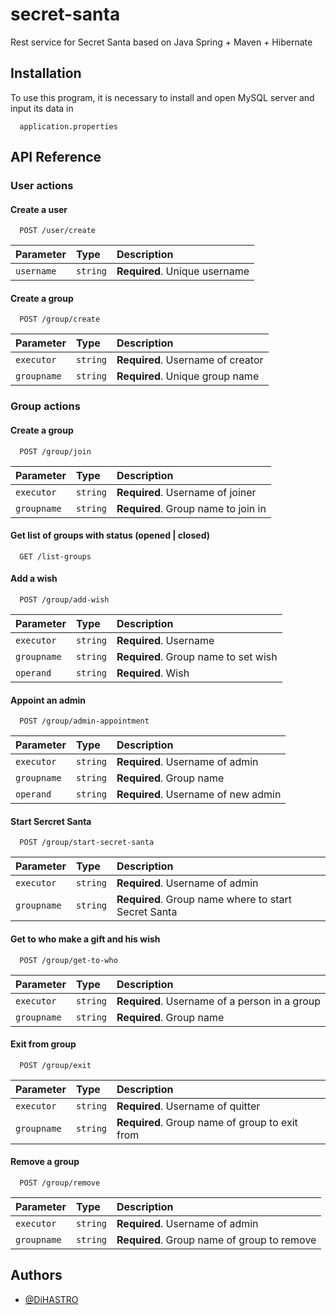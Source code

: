
# secret-santa

Rest service for Secret Santa based on Java Spring + Maven + Hibernate

## Installation

To use this program, it is necessary to install and open MySQL server and input its data in
```
  application.properties
```
    
## API Reference

### User actions
#### Create a user

```http
  POST /user/create
```

| Parameter | Type     | Description                |
| :-------- | :------- | :------------------------- |
| `username` | `string` | **Required**. Unique username |

#### Create a group

```http
  POST /group/create
```

| Parameter | Type     | Description                       |
| :-------- | :------- | :-------------------------------- |
| `executor`      | `string` | **Required**. Username of creator |
| `groupname`      | `string` | **Required**. Unique group name |

### Group actions
#### Create a group

```http
  POST /group/join
```

| Parameter | Type     | Description                       |
| :-------- | :------- | :-------------------------------- |
| `executor`      | `string` | **Required**. Username of joiner |
| `groupname`      | `string` | **Required**. Group name to join in |

#### Get list of groups with status (opened | closed)

```http
  GET /list-groups
```

#### Add a wish

```http
  POST /group/add-wish
```

| Parameter | Type     | Description                       |
| :-------- | :------- | :-------------------------------- |
| `executor`      | `string` | **Required**. Username |
| `groupname`      | `string` | **Required**. Group name to set wish |
| `operand`      | `string` | **Required**. Wish |

#### Appoint an admin

```http
  POST /group/admin-appointment
```

| Parameter | Type     | Description                       |
| :-------- | :------- | :-------------------------------- |
| `executor`      | `string` | **Required**. Username of admin |
| `groupname`      | `string` | **Required**. Group name |
| `operand`      | `string` | **Required**. Username of new admin |

#### Start Sercret Santa

```http
  POST /group/start-secret-santa
```

| Parameter | Type     | Description                       |
| :-------- | :------- | :-------------------------------- |
| `executor`      | `string` | **Required**. Username of admin |
| `groupname`      | `string` | **Required**. Group name where to start Secret Santa |

#### Get to who make a gift and his wish

```http
  POST /group/get-to-who
```

| Parameter | Type     | Description                       |
| :-------- | :------- | :-------------------------------- |
| `executor`      | `string` | **Required**. Username of a person in a group |
| `groupname`      | `string` | **Required**. Group name |

#### Exit from group

```http
  POST /group/exit
```

| Parameter | Type     | Description                       |
| :-------- | :------- | :-------------------------------- |
| `executor`      | `string` | **Required**. Username of quitter |
| `groupname`      | `string` | **Required**. Group name of group to exit from |

#### Remove a group

```http
  POST /group/remove
```

| Parameter | Type     | Description                       |
| :-------- | :------- | :-------------------------------- |
| `executor`      | `string` | **Required**. Username of admin |
| `groupname`      | `string` | **Required**. Group name of group to remove |





## Authors

- [@DiHASTRO](https://www.github.com/DiHASTRO)

